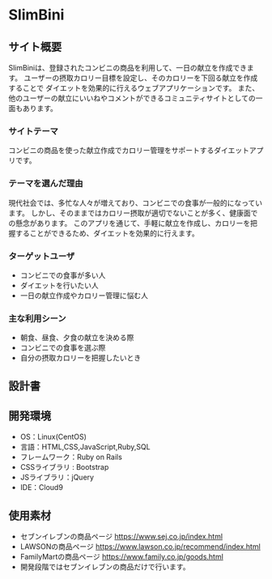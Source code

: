 # SlimBini

## サイト概要
SlimBiniは、登録されたコンビニの商品を利用して、一日の献立を作成できます。
ユーザーの摂取カロリー目標を設定し、そのカロリーを下回る献立を作成することで
ダイエットを効果的に行えるウェブアプリケーションです。
また、他のユーザーの献立にいいねやコメントができるコミュニティサイトとしての一面もあります。

### サイトテーマ
コンビニの商品を使った献立作成でカロリー管理をサポートするダイエットアプリです。

### テーマを選んだ理由
現代社会では、多忙な人々が増えており、コンビニでの食事が一般的になっています。
しかし、そのままではカロリー摂取が適切でないことが多く、健康面での懸念があります。
このアプリを通じて、手軽に献立を作成し、カロリーを把握することができるため、ダイエットを効果的に行えます。

### ターゲットユーザ
- コンビニでの食事が多い人
- ダイエットを行いたい人
- 一日の献立作成やカロリー管理に悩む人

### 主な利用シーン
- 朝食、昼食、夕食の献立を決める際
- コンビニでの食事を選ぶ際
- 自分の摂取カロリーを把握したいとき

## 設計書


## 開発環境
- OS：Linux(CentOS)
- 言語：HTML,CSS,JavaScript,Ruby,SQL
- フレームワーク：Ruby on Rails
- CSSライブラリ : Bootstrap 
- JSライブラリ：jQuery
- IDE：Cloud9

## 使用素材
- セブンイレブンの商品ページ https://www.sej.co.jp/index.html
- LAWSONの商品ページ https://www.lawson.co.jp/recommend/index.html
- FamilyMartの商品ページ https://www.family.co.jp/goods.html
- 開発段階ではセブンイレブンの商品だけで行います。